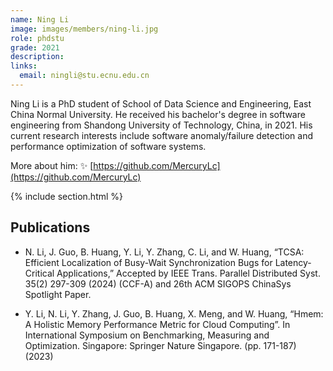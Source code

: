 ```yaml
---
name: Ning Li
image: images/members/ning-li.jpg
role: phdstu
grade: 2021
description: 
links:
  email: ningli@stu.ecnu.edu.cn
---
```


Ning Li is a PhD student of School of Data Science and Engineering, East China Normal University. He received his bachelor's degree in software engineering from Shandong University of Technology, China, in 2021. His current research interests include software anomaly/failure detection and performance optimization of software systems.

More about him: ✨ [https://github.com/MercuryLc](https://github.com/MercuryLc)


{% include section.html %}

## Publications

- N. Li, J. Guo, B. Huang, Y. Li, Y. Zhang, C. Li, and W. Huang, “TCSA: Efficient Localization of Busy-Wait Synchronization Bugs for Latency-Critical Applications,” Accepted by IEEE Trans. Parallel Distributed Syst. 35(2) 297-309 (2024) (CCF-A) and 26th ACM SIGOPS ChinaSys Spotlight Paper.


- Y. Li, N. Li, Y. Zhang, J. Guo, B. Huang, X. Meng, and W. Huang, “Hmem: A Holistic Memory Performance Metric for Cloud Computing”. In International Symposium on Benchmarking, Measuring and Optimization. Singapore: Springer Nature Singapore. (pp. 171-187) (2023)

